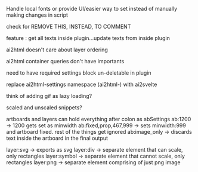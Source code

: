 Handle local fonts or provide UI/easier way to set
instead of manually making changes in script

check for REMOVE THIS, INSTEAD, TO COMMENT

feature : get all texts inside plugin...update texts from inside plugin

ai2html doesn't care about layer ordering

ai2html container queries don't have importants

need to have required settings block un-deletable in plugin

replace ai2html-settings namespace (ai2html-) with ai2svelte

think of adding gif as lazy loading?

scaled and unscaled snippets?

artboards and layers can hold everything after colon as abSettings
ab:1200 -> 1200 gets set as minwidth
ab:fixed,prop,467,999 -> sets minwidth:999 and artboard fixed. rest of the things get ignored
ab:image_only -> discards text inside the artboard in the final output


layer:svg -> exports as svg
layer:div -> separate element that can scale, only rectangles
layer:symbol -> separate element that cannot scale, only rectangles
layer:png -> separate element comprising of just png image